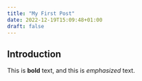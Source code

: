 ```yaml
---
title: "My First Post"
date: 2022-12-19T15:09:48+01:00
draft: false
---
```


## Introduction

This is **bold** text, and this is *emphasized* text.


